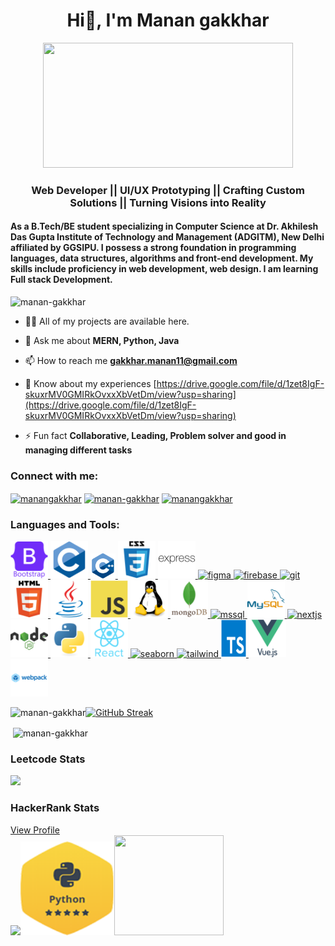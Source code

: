 <h1 align="center">Hi👋, I'm Manan gakkhar</h1>
<div align="center">
<img src="https://media3.giphy.com/media/v1.Y2lkPTc5MGI3NjExZWp2dmdlcmFtbHEzdWxpN2c1aDUyb2hwYmJ1a3RzcGR0OGt0dmJwMSZlcD12MV9pbnRlcm5hbF9naWZfYnlfaWQmY3Q9Zw/MD0svLSDeudszrNrp0/giphy.gif" width="400px" height="200px" /> 
</div>
<h3 align="center">Web Developer || UI/UX Prototyping || Crafting Custom Solutions || Turning Visions into Reality</h3>
<h4>As a B.Tech/BE student specializing in Computer Science at Dr. Akhilesh Das Gupta Institute of Technology and Management (ADGITM), New Delhi affiliated by <b>GGSIPU</b>. I possess a strong foundation in programming languages, data structures, algorithms and front-end development. My skills include proficiency in web development, web design. I am learning Full stack Development.</h4>
<p align="left"> <img src="https://komarev.com/ghpvc/?username=manan-gakkhar&label=Profile%20views&color=0e75b6&style=flat" alt="manan-gakkhar" /> </p>



- 👨‍💻 All of my projects are available here.
- 💬 Ask me about **MERN, Python, Java**

- 📫 How to reach me **gakkhar.manan11@gmail.com**

- 📄 Know about my experiences [https://drive.google.com/file/d/1zet8IgF-skuxrMV0GMIRkOvxxXbVetDm/view?usp=sharing](https://drive.google.com/file/d/1zet8IgF-skuxrMV0GMIRkOvxxXbVetDm/view?usp=sharing)

- ⚡ Fun fact **Collaborative, Leading, Problem solver and good in managing different tasks**

<h3 align="left">Connect with me:</h3>
<p align="left">
<a href="https://twitter.com/manangakkhar" target="blank"><img align="center" src="https://raw.githubusercontent.com/rahuldkjain/github-profile-readme-generator/master/src/images/icons/Social/twitter.svg" alt="manangakkhar" height="30" width="40" /></a>
<a href="https://linkedin.com/in/manan-gakkhar" target="blank"><img align="center" src="https://raw.githubusercontent.com/rahuldkjain/github-profile-readme-generator/master/src/images/icons/Social/linked-in-alt.svg" alt="manan-gakkhar" height="30" width="40" /></a>
<a href="https://discord.gg/manangakkhar" target="blank"><img align="center" src="https://raw.githubusercontent.com/rahuldkjain/github-profile-readme-generator/master/src/images/icons/Social/discord.svg" alt="manangakkhar" height="40" width="50" /></a>
</p>

<h3 align="left">Languages and Tools:</h3>
<p align="left"> <a href="https://getbootstrap.com" target="_blank" rel="noreferrer"> <img src="https://raw.githubusercontent.com/devicons/devicon/master/icons/bootstrap/bootstrap-plain-wordmark.svg" alt="bootstrap" width="60" height="60"/> </a> <a href="https://www.cprogramming.com/" target="_blank" rel="noreferrer"> <img src="https://raw.githubusercontent.com/devicons/devicon/master/icons/c/c-original.svg" alt="c" width="60" height="60"/> </a> <a href="https://www.w3schools.com/cpp/" target="_blank" rel="noreferrer"> <img src="https://raw.githubusercontent.com/devicons/devicon/master/icons/cplusplus/cplusplus-original.svg" alt="cplusplus" width="40" height="40"/> </a> <a href="https://www.w3schools.com/css/" target="_blank" rel="noreferrer"> <img src="https://raw.githubusercontent.com/devicons/devicon/master/icons/css3/css3-original-wordmark.svg" alt="css3" width="60" height="60"/> </a> <a href="https://expressjs.com" target="_blank" rel="noreferrer"> <img src="https://raw.githubusercontent.com/devicons/devicon/master/icons/express/express-original-wordmark.svg" alt="express" width="60" height="60"/> </a> <a href="https://www.figma.com/" target="_blank" rel="noreferrer"> <img src="https://www.vectorlogo.zone/logos/figma/figma-icon.svg" alt="figma" width="60" height="60"/> </a> <a href="https://firebase.google.com/" target="_blank" rel="noreferrer"> <img src="https://www.vectorlogo.zone/logos/firebase/firebase-icon.svg" alt="firebase" width="60" height="60"/> </a> <a href="https://git-scm.com/" target="_blank" rel="noreferrer"> <img src="https://www.vectorlogo.zone/logos/git-scm/git-scm-icon.svg" alt="git" width="60" height="60"/> </a> <a href="https://www.w3.org/html/" target="_blank" rel="noreferrer"> <img src="https://raw.githubusercontent.com/devicons/devicon/master/icons/html5/html5-original-wordmark.svg" alt="html5" width="60" height="60"/> </a> <a href="https://www.java.com" target="_blank" rel="noreferrer"> <img src="https://raw.githubusercontent.com/devicons/devicon/master/icons/java/java-original.svg" alt="java" width="60" height="60"/> </a> <a href="https://developer.mozilla.org/en-US/docs/Web/JavaScript" target="_blank" rel="noreferrer"> <img src="https://raw.githubusercontent.com/devicons/devicon/master/icons/javascript/javascript-original.svg" alt="javascript" width="60" height="60"/> </a> <a href="https://www.linux.org/" target="_blank" rel="noreferrer"> <img src="https://raw.githubusercontent.com/devicons/devicon/master/icons/linux/linux-original.svg" alt="linux" width="60" height="60"/> </a> <a href="https://www.mongodb.com/" target="_blank" rel="noreferrer"> <img src="https://raw.githubusercontent.com/devicons/devicon/master/icons/mongodb/mongodb-original-wordmark.svg" alt="mongodb" width="60" height="60"/> </a> <a href="https://www.microsoft.com/en-us/sql-server" target="_blank" rel="noreferrer"> <img src="https://www.svgrepo.com/show/303229/microsoft-sql-server-logo.svg" alt="mssql" width="60" height="60"/> </a> <a href="https://www.mysql.com/" target="_blank" rel="noreferrer"> <img src="https://raw.githubusercontent.com/devicons/devicon/master/icons/mysql/mysql-original-wordmark.svg" alt="mysql" width="60" height="60"/> </a> <a href="https://nextjs.org/" target="_blank" rel="noreferrer"> <img src="https://cdn.worldvectorlogo.com/logos/nextjs-2.svg" alt="nextjs" width="60" height="60"/> </a> <a href="https://nodejs.org" target="_blank" rel="noreferrer"> <img src="https://raw.githubusercontent.com/devicons/devicon/master/icons/nodejs/nodejs-original-wordmark.svg" alt="nodejs" width="60" height="60"/> </a> <a href="https://www.python.org" target="_blank" rel="noreferrer"> <img src="https://raw.githubusercontent.com/devicons/devicon/master/icons/python/python-original.svg" alt="python" width="60" height="60"/> </a> <a href="https://reactjs.org/" target="_blank" rel="noreferrer"> <img src="https://raw.githubusercontent.com/devicons/devicon/master/icons/react/react-original-wordmark.svg" alt="react" width="60" height="60"/> </a> <a href="https://seaborn.pydata.org/" target="_blank" rel="noreferrer"> <img src="https://seaborn.pydata.org/_images/logo-mark-lightbg.svg" alt="seaborn" width="60" height="60"/> </a> <a href="https://tailwindcss.com/" target="_blank" rel="noreferrer"> <img src="https://www.vectorlogo.zone/logos/tailwindcss/tailwindcss-icon.svg" alt="tailwind" width="60" height="60"/> </a> <a href="https://www.typescriptlang.org/" target="_blank" rel="noreferrer"> <img src="https://raw.githubusercontent.com/devicons/devicon/master/icons/typescript/typescript-original.svg" alt="typescript" width="40" height="60"/> </a> <a href="https://vuejs.org/" target="_blank" rel="noreferrer"> <img src="https://raw.githubusercontent.com/devicons/devicon/master/icons/vuejs/vuejs-original-wordmark.svg" alt="vuejs" width="60" height="60"/> </a> <a href="https://webpack.js.org" target="_blank" rel="noreferrer"> <img src="https://raw.githubusercontent.com/devicons/devicon/d00d0969292a6569d45b06d3f350f463a0107b0d/icons/webpack/webpack-original-wordmark.svg" alt="webpack" width="60" height="60"/> </a> </p>

<p><img align="left" src="https://github-readme-stats.vercel.app/api/top-langs?username=manan-gakkhar&show_icons=true&locale=en&layout=compact" alt="manan-gakkhar" /></p>

<a href="https://git.io/streak-stats"><img src="https://github-readme-streak-stats.herokuapp.com?user=manan-gakkhar" alt="GitHub Streak" /></a>
<p>&nbsp;<img align="center" src="https://github-readme-stats.vercel.app/api?username=manan-gakkhar&show_icons=true&locale=en" alt="manan-gakkhar" /></p>
<h3>Leetcode Stats</h3>
<img src="https://leetcard.jacoblin.cool/manan-gakkhar?theme=dark&font=DM%20Sans&ext=activity" />
<h3>HackerRank Stats</h3>
<a href="https://www.hackerrank.com/profile/gakkhar_manan11">View Profile</a>
<div><img src="https://res.cloudinary.com/dvy1wimhc/image/upload/v1746383580/Screenshot_2025-05-04_235927_gea8no.png"/><img src="https://raw.githubusercontent.com/maasker/HackerRank/main/badges/python_5_star.png" height="150" width="150"/><img src="https://res.cloudinary.com/dvy1wimhc/image/upload/v1748534132/Screenshot_2025-05-29_212338_a5rirx.png"height="160" width="175"/></div>

